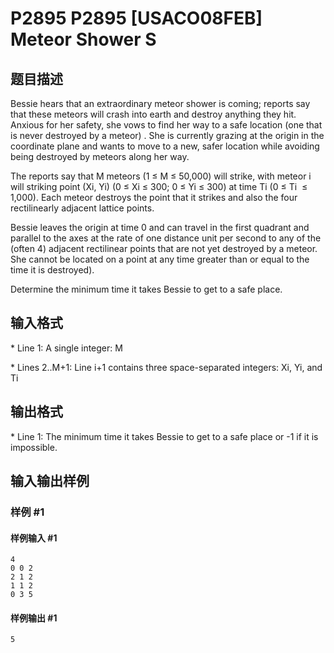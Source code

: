 # P2895 P2895 [USACO08FEB] Meteor Shower S

## 题目描述

Bessie hears that an extraordinary meteor shower is coming; reports say that these meteors will crash into earth and destroy anything they hit. Anxious for her safety, she vows to find her way to a safe location (one that is never destroyed by a meteor) . She is currently grazing at the origin in the coordinate plane and wants to move to a new, safer location while avoiding being destroyed by meteors along her way.

The reports say that M meteors (1 ≤ M ≤ 50,000) will strike, with meteor i will striking point (Xi, Yi) (0 ≤ Xi ≤ 300; 0 ≤ Yi ≤ 300) at time Ti (0 ≤ Ti  ≤ 1,000). Each meteor destroys the point that it strikes and also the four rectilinearly adjacent lattice points.

Bessie leaves the origin at time 0 and can travel in the first quadrant and parallel to the axes at the rate of one distance unit per second to any of the (often 4) adjacent rectilinear points that are not yet destroyed by a meteor. She cannot be located on a point at any time greater than or equal to the time it is destroyed).

Determine the minimum time it takes Bessie to get to a safe place.


## 输入格式

\* Line 1: A single integer: M

\* Lines 2..M+1: Line i+1 contains three space-separated integers: Xi, Yi, and Ti


## 输出格式

\* Line 1: The minimum time it takes Bessie to get to a safe place or -1 if it is impossible.


## 输入输出样例

### 样例 #1

#### 样例输入 #1

```
4
0 0 2
2 1 2
1 1 2
0 3 5
```

#### 样例输出 #1

```
5
```
